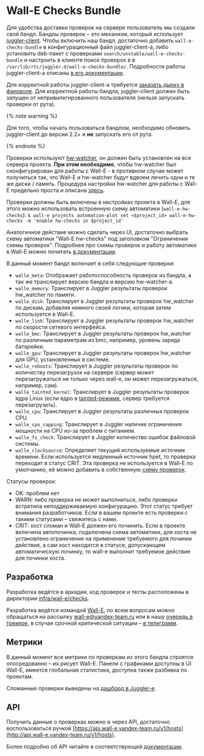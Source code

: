 # Wall-E Checks Bundle

Для удобства доставки проверок на сервере пользователь мы создали свой бандл. Бандлы проверок – это механизм, который использует [juggler-client](https://docs.yandex-team.ru/juggler/client/basics). Чтобы включить наш бандл, достаточно добавить `wall-e-checks-bundle` в конфигурационный файл juggler-client-а, либо установить deb-пакет с проверками `search/unstable/wall-e-checks-bundle` и настроить в клиенте поиск проверок в в `/var/lib/rtc/juggler.d/wall-e-checks-bundle/`. Подробности работы juggler-client-а описаны [в его документации](https://docs.yandex-team.ru/juggler/client/configs#bandly-proverok).

Для корректной работы juggler-client-а требуется [заказать дырку в фаерволе](https://docs.yandex-team.ru/juggler/client/migration#migration). Для корректной работы бандла, juggler-client должен быть запущен от непривилегированного пользователя (нельзя запускать проверки от рута).

{% note warning %}

Для того, чтобы начать пользоваться бандлом, необходимо обновить juggler-client до версии 2.2+ и **не** запускать его от рута.

{% endnote %}

Проверки используют [hw-watcher](https://wiki.yandex-team.ru/haas/services/hw-watcher/), он должен быть установлен на все сервера проекта. **При этом необходимо**, чтобы hw-watcher был сконфигурирован для работы с Wall-E - в противном случае может получиться так, что Wall-E и hw-watcher будут вдвоем лечить одни и те же диски / память. Процедура настройки hw-watcher для работы с Wall-E предельно проста и описана [здесь](https://wiki.yandex-team.ru/haas/services/hw-watcher/walle/).

Проверки должны быть включены в настройках проекта в Wall-E, для этого можно использовать встроенную схему автоматики (`wall-e-hw-checks`):
`$ wall-e projects automation-plot set <$project_id> wall-e-hw-checks -m 'enable hw-checks in $project_id'`

Аналогичное действие можно сделать через UI, достаточно выбрать схему автоматики "Wall-E hw-checks" под заголовком "Ограничения схемы проверок". Подробнее про схемы проверок и работу автоматики в Wall-E можно почитать [в документации](automation/general.md).

В данный момент бандл включает в себя следующие проверки:
* `walle_meta`: Отображает работоспособность проверок из бандла, а так же транслирует версию бандла и версию hw-watcher-а.
* `walle_memory`: Транслирует в Juggler результаты проверок hw_watcher по памяти.
* `walle_disk`: Транслирует в Juggler результаты проверок hw_watcher по дискам, добавляя немного своей логики, которая затем используется в Wall-E.
* `walle_link`: Транслирует в Juggler результаты проверок hw_watcher по скорости сетевого интерфейса.
* `walle_bmc`: Транслирует в Juggler результаты проверок hw_watcher по различным параметрам из bmc, например, уровень заряда батарейки.
* `walle_gpu`: Транслирует в Juggler результаты проверок hw_watcher для GPU, установленных в системе.
* `walle_reboots`: Транслирует в Juggler результаты проверок по количеству перезагрузок на сервере (сервер может перезагружаться не только через wall-e, он может перезагружаться, например, сам).
* `walle_tainted_kernel`: Транслирует в Juggler результаты проверок ядра Linux (если ядро в [tainted-режиме](https://www.kernel.org/doc/Documentation/oops-tracing.txt), сервер требуется перезагрузить).
* `walle_cpu`: Транслирует в Juggler результаты различных проверок CPU.
* `walle_cpu_capping`: Транслирует в Juggler наличие ограничения мощности на CPU из-за проблем с питанием.
* `walle_fs_check`: Транслирует в Juggler количество ошибок файловой системы.
* `walle_clocksource`: Определяет текущий используемые источник времени. Если используется медленный источник hpet, то проверка переходит в статус CRIT. Эта проверка не используется в Wall-E по умолчанию, её можно добавить в собственную [схему проверок](automation/checks.md#automation-plot-checks).

Статусы проверок:
* OK: проблем нет
* WARN: либо проверка не может выполниться, либо проверки встретила неподдерживаемую конфигурацию. Этот статус требует внимания разработчиков. Если в вашем проекте есть проверки с такими статусами – свяжитесь с нами.
* CRIT: хост сломан и Wall-E должен его починить. Если в проекте включена автопочинка, подключена схема автоматики, для хоста не установлено ограничение на применение требуемого для починки действия, а сам хост находится в статусе, допускающем автоматическую починку, то wall-e выполнит требуемое действие для починки хоста.

## Разработка
Разработка ведётся в аркадии, код проверок и тесты расположены в директории [infra/wall-e/checks](https://a.yandex-team.ru/arc/trunk/arcadia/infra/wall-e/checks).

Разработка ведётся командой [Wall-E](https://abc.yandex-team.ru/services/wall-e/), по всем вопросам можно обращаться на рассылку wall-e@yandex-team.ru или в нашу [очередь в трекере](https://st.yandex-team.ru/WALLESUPPORT), в случае срочной критической ситуации – [в телеграмм](https://telegram.me/joinchat/BvdM3T9IC0GFEcqdw--ArA).

## Метрики
В данный момент все метрики по проверкам из этого бандла строятся опосредованно – их рисует Wall-E. Панели с графиками доступны в UI Wall-E, имеется глобальная статистика, доступна также разбивка по проектам.

Сломанные проверки выведены на [дашборд в Juggler-е](https://juggler.yandex-team.ru/dashboards/wall-e-bundle/).

## API
Получить данные о проверках можно и через API, достаточно воспользоваться ручкой [https://api.wall-e.yandex-team.ru/v1/hosts](http://api.wall-e.yandex-team.ru/v1/hosts).

Более подробно об API читайте в соответствующей [документации](https://api.wall-e.yandex-team.ru).

